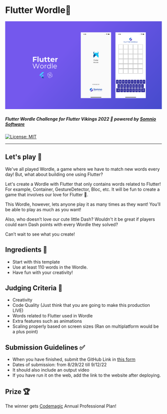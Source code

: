 
# Flutter Wordle💙 

[![Somnio Software](doc/assets/banner.png)][somnio_software_link]


##### Flutter Wordle Challenge for Flutter Vikings 2022 💙  powered by [Somnio Software][somnio_software_link]

[![License: MIT][license_badge]][license_link]

---

## Let's play 🚀

We've all played Wordle, a game where we have to match new words every day! But, what about building one using Flutter? 

Let's create a Wordle with Flutter that only contains words related to Flutter! For example, Container, GestureDetector, Bloc, etc. It will be fun to create a game that involves our love for Flutter 💙. 

This Wordle, however, lets anyone play it as many times as they want! You’ll be able to play as much as you want! 

Also, who doesn’t love our cute little Dash? Wouldn't it be great if players could earn Dash points with every Wordle they solved?

Can’t wait to see what you create!


## Ingredients 🍳 

-   Start with this template
-   Use at least 110 words in the Wordle.
-   Have fun with your creativity!

## Judging Criteria 🌟

-   Creativity
-   Code Quality (Just think that you are going to make this production LIVE)
-   Words related to Flutter used in Wordle
-   Extra features such as animations 
-   Scaling properly based on screen sizes (Ran on multiplatform would be a plus point)

## Submission Guidelines ✅ 

- When you have finished, submit the GitHub Link in [this form][google_form_link]
- Dates of submission: from 8/29/22 till 9/12/22
- It should also include an output video
- If you have run it on the web, add the link to the website after deploying.


## Prize 🏆
The winner gets [Codemagic][codemagic_link] Annual Professional Plan! 

[somnio_software_link]: https://somniosoftware.com/
[google_form_link]: https://docs.google.com/forms/d/e/1FAIpQLSeC-hObXrRAnGu7OoDZyoomdYSdkJ28hUoi1RHzWI8gaFLdig/viewform?vc=0&c=0&w=1&flr=0
[codemagic_link]: https://codemagic.io/
[license_badge]: https://img.shields.io/badge/license-MIT-blue.svg
[license_link]: https://opensource.org/licenses/MIT
